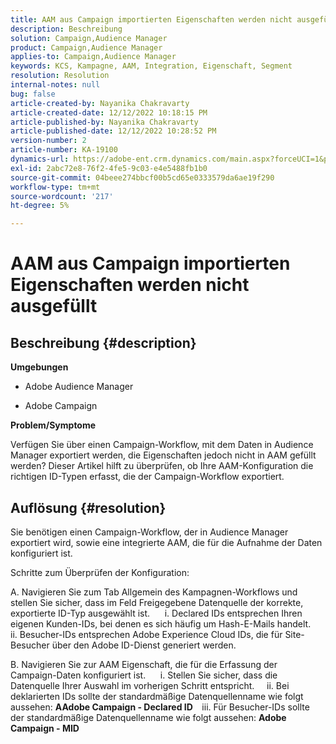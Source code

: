 ```yaml
---
title: AAM aus Campaign importierten Eigenschaften werden nicht ausgefüllt
description: Beschreibung
solution: Campaign,Audience Manager
product: Campaign,Audience Manager
applies-to: Campaign,Audience Manager
keywords: KCS, Kampagne, AAM, Integration, Eigenschaft, Segment
resolution: Resolution
internal-notes: null
bug: false
article-created-by: Nayanika Chakravarty
article-created-date: 12/12/2022 10:18:15 PM
article-published-by: Nayanika Chakravarty
article-published-date: 12/12/2022 10:28:52 PM
version-number: 2
article-number: KA-19100
dynamics-url: https://adobe-ent.crm.dynamics.com/main.aspx?forceUCI=1&pagetype=entityrecord&etn=knowledgearticle&id=c873c2d9-6a7a-ed11-81ac-6045bd006b25
exl-id: 2abc72e8-76f2-4fe5-9c03-e4e5488fb1b0
source-git-commit: 04beee274bbcf00b5cd65e0333579da6ae19f290
workflow-type: tm+mt
source-wordcount: '217'
ht-degree: 5%

---
```


# AAM aus Campaign importierten Eigenschaften werden nicht ausgefüllt

## Beschreibung {#description}


<b>Umgebungen</b>

- Adobe Audience Manager

- Adobe Campaign

<b>Problem/Symptome</b>

Verfügen Sie über einen Campaign-Workflow, mit dem Daten in Audience Manager exportiert werden, die Eigenschaften jedoch nicht in AAM gefüllt werden? Dieser Artikel hilft zu überprüfen, ob Ihre AAM-Konfiguration die richtigen ID-Typen erfasst, die der Campaign-Workflow exportiert.


## Auflösung {#resolution}


Sie benötigen einen Campaign-Workflow, der in Audience Manager exportiert wird, sowie eine integrierte AAM, die für die Aufnahme der Daten konfiguriert ist. 

Schritte zum Überprüfen der Konfiguration:

A. Navigieren Sie zum Tab Allgemein des Kampagnen-Workflows und stellen Sie sicher, dass im Feld Freigegebene Datenquelle der korrekte, exportierte ID-Typ ausgewählt ist.
     i. Declared IDs entsprechen Ihren eigenen Kunden-IDs, bei denen es sich häufig um Hash-E-Mails handelt.
    ii. Besucher-IDs entsprechen Adobe Experience Cloud IDs, die für Site-Besucher über den Adobe ID-Dienst generiert werden.

B. Navigieren Sie zur AAM Eigenschaft, die für die Erfassung der Campaign-Daten konfiguriert ist.
     i. Stellen Sie sicher, dass die Datenquelle Ihrer Auswahl im vorherigen Schritt entspricht.
    ii. Bei deklarierten IDs sollte der standardmäßige Datenquellenname wie folgt aussehen: <b>A</b><b>Adobe Campaign - Declared ID
 </b>  iii. Für Besucher-IDs sollte der standardmäßige Datenquellenname wie folgt aussehen: <b>Adobe Campaign - MID</b>
